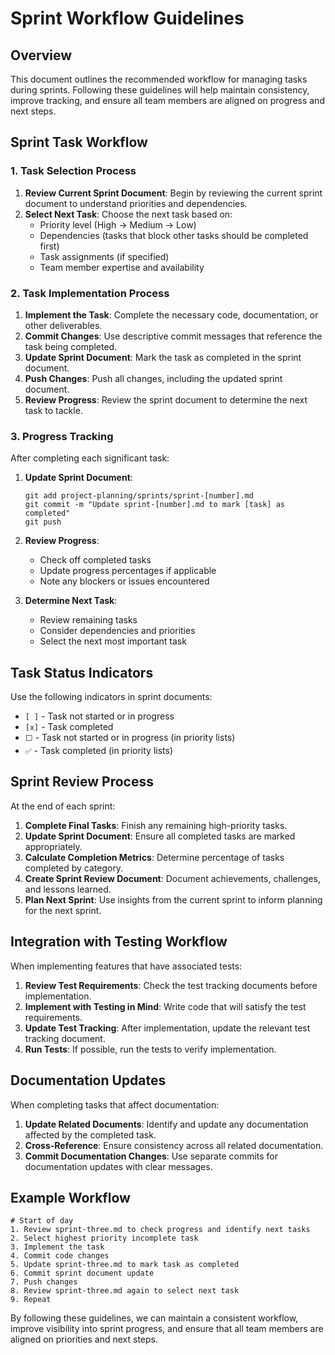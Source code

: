 # Sprint Workflow Guidelines

## Overview
This document outlines the recommended workflow for managing tasks during sprints. Following these guidelines will help maintain consistency, improve tracking, and ensure all team members are aligned on progress and next steps.

## Sprint Task Workflow

### 1. Task Selection Process
1. **Review Current Sprint Document**: Begin by reviewing the current sprint document to understand priorities and dependencies.
2. **Select Next Task**: Choose the next task based on:
   - Priority level (High → Medium → Low)
   - Dependencies (tasks that block other tasks should be completed first)
   - Task assignments (if specified)
   - Team member expertise and availability

### 2. Task Implementation Process
1. **Implement the Task**: Complete the necessary code, documentation, or other deliverables.
2. **Commit Changes**: Use descriptive commit messages that reference the task being completed.
3. **Update Sprint Document**: Mark the task as completed in the sprint document.
4. **Push Changes**: Push all changes, including the updated sprint document.
5. **Review Progress**: Review the sprint document to determine the next task to tackle.

### 3. Progress Tracking
After completing each significant task:

1. **Update Sprint Document**: 
   ```
   git add project-planning/sprints/sprint-[number].md
   git commit -m "Update sprint-[number].md to mark [task] as completed"
   git push
   ```

2. **Review Progress**: 
   - Check off completed tasks
   - Update progress percentages if applicable
   - Note any blockers or issues encountered

3. **Determine Next Task**:
   - Review remaining tasks
   - Consider dependencies and priorities
   - Select the next most important task

## Task Status Indicators

Use the following indicators in sprint documents:

- `[ ]` - Task not started or in progress
- `[x]` - Task completed
- `⬜` - Task not started or in progress (in priority lists)
- `✅` - Task completed (in priority lists)

## Sprint Review Process

At the end of each sprint:

1. **Complete Final Tasks**: Finish any remaining high-priority tasks.
2. **Update Sprint Document**: Ensure all completed tasks are marked appropriately.
3. **Calculate Completion Metrics**: Determine percentage of tasks completed by category.
4. **Create Sprint Review Document**: Document achievements, challenges, and lessons learned.
5. **Plan Next Sprint**: Use insights from the current sprint to inform planning for the next sprint.

## Integration with Testing Workflow

When implementing features that have associated tests:

1. **Review Test Requirements**: Check the test tracking documents before implementation.
2. **Implement with Testing in Mind**: Write code that will satisfy the test requirements.
3. **Update Test Tracking**: After implementation, update the relevant test tracking document.
4. **Run Tests**: If possible, run the tests to verify implementation.

## Documentation Updates

When completing tasks that affect documentation:

1. **Update Related Documents**: Identify and update any documentation affected by the completed task.
2. **Cross-Reference**: Ensure consistency across all related documentation.
3. **Commit Documentation Changes**: Use separate commits for documentation updates with clear messages.

## Example Workflow

```
# Start of day
1. Review sprint-three.md to check progress and identify next tasks
2. Select highest priority incomplete task
3. Implement the task
4. Commit code changes
5. Update sprint-three.md to mark task as completed
6. Commit sprint document update
7. Push changes
8. Review sprint-three.md again to select next task
9. Repeat
```

By following these guidelines, we can maintain a consistent workflow, improve visibility into sprint progress, and ensure that all team members are aligned on priorities and next steps. 